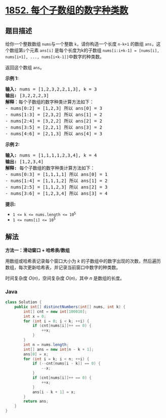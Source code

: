 # [1852. 每个子数组的数字种类数](https://leetcode.cn/problems/distinct-numbers-in-each-subarray)

## 题目描述

<p>给你一个整数数组&nbsp;<code>nums</code>与一个整数 <code>k</code>，请你构造一个长度 <code>n-k+1</code> 的数组 <code>ans</code>，这个数组第<code>i</code>个元素 <code>ans[i]</code> 是每个长度为k的子数组 <code>nums[i:i+k-1] = [nums[i], nums[i+1], ..., nums[i+k-1]]</code>中数字的种类数。</p>

<p>返回这个数组 <code>ans</code>。</p>

<p><strong>示例 1:</strong></p>

<pre>
<strong>输入:</strong> nums = [1,2,3,2,2,1,3], k = 3
<strong>输出:</strong> [3,2,2,2,3]
<b>解释</b>：每个子数组的数字种类计算方法如下：
- nums[0:2] = [1,2,3] 所以 ans[0] = 3
- nums[1:3] = [2,3,2] 所以 ans[1] = 2
- nums[2:4] = [3,2,2] 所以 ans[2] = 2
- nums[3:5] = [2,2,1] 所以 ans[3] = 2
- nums[4:6] = [2,1,3] 所以 ans[4] = 3
</pre>

<p><strong>示例&nbsp;2:</strong></p>

<pre>
<strong>输入:</strong> nums = [1,1,1,1,2,3,4], k = 4
<strong>输出:</strong> [1,2,3,4]
<strong>解释: </strong>每个子数组的数字种类计算方法如下：
- nums[0:3] = [1,1,1,1] 所以 ans[0] = 1
- nums[1:4] = [1,1,1,2] 所以 ans[1] = 2
- nums[2:5] = [1,1,2,3] 所以 ans[2] = 3
- nums[3:6] = [1,2,3,4] 所以 ans[3] = 4
</pre>

<p><strong>提示:</strong></p>

<ul>
	<li><code>1 &lt;= k &lt;= nums.length &lt;= 10<sup>5</sup></code></li>
	<li><code>1 &lt;= nums[i] &lt;= 10<sup>5</sup></code></li>
</ul>

## 解法

**方法一：滑动窗口 + 哈希表/数组**

用数组或哈希表记录每个窗口大小为 $k$ 的子数组中的数字出现的次数，然后遍历数组，每次更新哈希表，并记录当前窗口中数字的种类数。

时间复杂度 $O(n)$，空间复杂度 $O(n)$，其中 $n$ 是数组的长度。

### **Java**

```java
class Solution {
    public int[] distinctNumbers(int[] nums, int k) {
        int[] cnt = new int[100010];
        int x = 0;
        for (int i = 0; i < k; ++i) {
            if (cnt[nums[i]]++ == 0) {
                ++x;
            }
        }
        int n = nums.length;
        int[] ans = new int[n - k + 1];
        ans[0] = x;
        for (int i = k; i < n; ++i) {
            if (--cnt[nums[i - k]] == 0) {
                --x;
            }
            if (cnt[nums[i]]++ == 0) {
                ++x;
            }
            ans[i - k + 1] = x;
        }
        return ans;
    }
}
```
